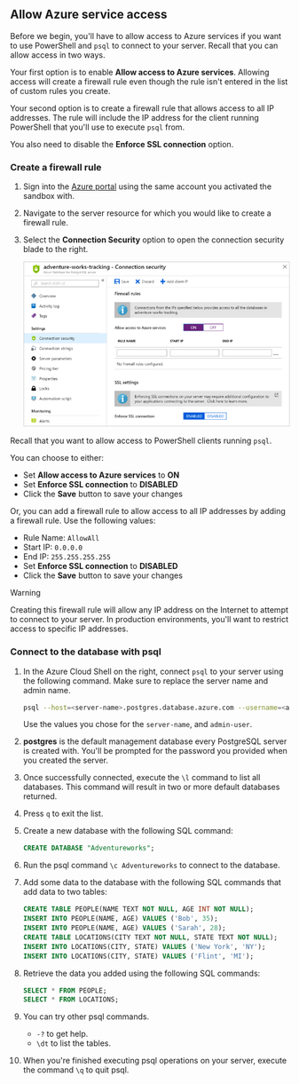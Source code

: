 ## Allow Azure service access

Before we begin, you'll have to allow access to Azure services if you want to use PowerShell and `psql` to connect to your server. Recall that you can allow access in two ways.

Your first option is to enable **Allow access to Azure services**. Allowing access will create a firewall rule even though the rule isn't entered in the list of custom rules you create.

Your second option is to create a firewall rule that allows access to all IP addresses. The rule will include the IP address for the client running PowerShell that you'll use to execute `psql` from.

You also need to disable the **Enforce SSL connection** option.

### Create a firewall rule

1. Sign into the [Azure portal](https://portal.azure.com/learn.docs.microsoft.com?azure-portal=true) using the same account you activated the sandbox with.

1. Navigate to the server resource for which you would like to create a firewall rule.

1. Select the **Connection Security** option to open the connection security blade to the right.

    ![Screenshot of the Azure portal showing the Connection security section of the PostgreSQL database resource blade](../media/6-db-security-settings.png)

Recall that you want to allow access to PowerShell clients running `psql`.

You can choose to either:

- Set **Allow access to Azure services** to **ON**
- Set **Enforce SSL connection** to **DISABLED**
- Click the **Save** button to save your changes

Or, you can add a firewall rule to allow access to all IP addresses by adding a firewall rule. Use the following values:

- Rule Name: `AllowAll`
- Start IP: `0.0.0.0`
- End IP: `255.255.255.255`
- Set **Enforce SSL connection** to **DISABLED**
- Click the **Save** button to save your changes

> [!Warning]
> Creating this firewall rule will allow any IP address on the Internet to attempt to connect to your server. In production environments, you'll want to restrict access to specific IP addresses.

### Connect to the database with psql

1. In the Azure Cloud Shell on the right, connect `psql` to your server using the following command. Make sure to replace the server name and admin name.

    ```bash
    psql --host=<server-name>.postgres.database.azure.com --username=<admin-user>@<server-name> --dbname=postgres
    ```

    Use the values you chose for the `server-name`, and `admin-user`.

1. **postgres** is the default management database every PostgreSQL server is created with. You'll be prompted for the password you provided when you created the server.

1. Once successfully connected, execute the `\l` command to list all databases. This command will result in two or more default databases returned.

1. Press `q` to exit the list.

1. Create a new database with the following SQL command:

    ```sql
    CREATE DATABASE "Adventureworks";
    ```

1. Run the psql command `\c Adventureworks` to connect to the database.

1. Add some data to the database with the following SQL commands that add data to two tables:

    ```sql
    CREATE TABLE PEOPLE(NAME TEXT NOT NULL, AGE INT NOT NULL);
    INSERT INTO PEOPLE(NAME, AGE) VALUES ('Bob', 35);
    INSERT INTO PEOPLE(NAME, AGE) VALUES ('Sarah', 28);
    CREATE TABLE LOCATIONS(CITY TEXT NOT NULL, STATE TEXT NOT NULL);
    INSERT INTO LOCATIONS(CITY, STATE) VALUES ('New York', 'NY');
    INSERT INTO LOCATIONS(CITY, STATE) VALUES ('Flint', 'MI');
    ```

1. Retrieve the data you added using the following SQL commands:

    ```sql
    SELECT * FROM PEOPLE;
    SELECT * FROM LOCATIONS;
    ```

1. You can try other psql commands.
    - `-?` to get help.
    - `\dt` to list the tables.

1. When you're finished executing psql operations on your server, execute the command `\q` to quit psql.
